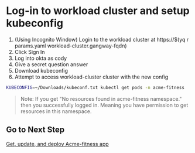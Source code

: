 # Log-in to workload cluster and setup kubeconfig

1. (Using Incognito Window) Login to the workload cluster at https://$(yq r params.yaml workload-cluster.gangway-fqdn)
2. Click Sign In
3. Log into okta as cody
4. Give a secret question answer
5. Download kubeconfig
6. Attempt to access workload-cluster cluster with the new config

```bash
KUBECONFIG=~/Downloads/kubeconf.txt kubectl get pods -n acme-fitness
```

>Note: If you get "No resources found in acme-fitness namespace." then you successfully logged in.  Meaning you have permission to get resources in this namespace.

## Go to Next Step

[Get, update, and deploy Acme-fitness app](04-deploy-app.md)
